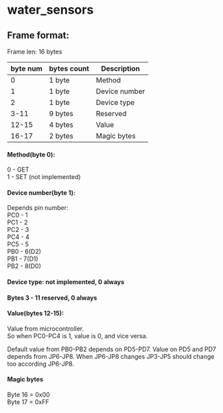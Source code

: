 # water_sensors

## Frame format:  ##

Frame len: 16 bytes

byte num | bytes count | Description  
-------- | ---------- | -----------
0 | 1 byte | Method  
1 | 1 byte | Device number  
2 | 1 byte | Device type  
3-11 | 9 bytes | Reserved  
12-15 | 4 bytes | Value  
16-17 | 2 bytes | Magic bytes  


#### Method(byte 0):  ####
0 - GET  
1 - SET (not implemented)  

#### Device number(byte 1):  ####
Depends pin number:  
PC0 - 1  
PC1 - 2  
PC2 - 3  
PC4 - 4  
PC5 - 5  
PB0 - 6(D2)  
PB1 - 7(D1)  
PB2 - 8(D0)  

#### Device type: not implemented, 0 always ####

#### Bytes 3 - 11 reserved, 0 always ####

#### Value(bytes 12-15):  ####
Value from microcontroller.  
So when PC0-PC4 is 1, value is 0, and vice versa.  

Default value from PB0-PB2 depends on PD5-PD7. Value on PD5 and PD7 depends from JP6-JP8. When JP6-JP8 changes JP3-JP5 should change too according JP6-JP8.

#### Magic bytes ####
Byte 16 = 0x00  
Byte 17 = 0xFF  














